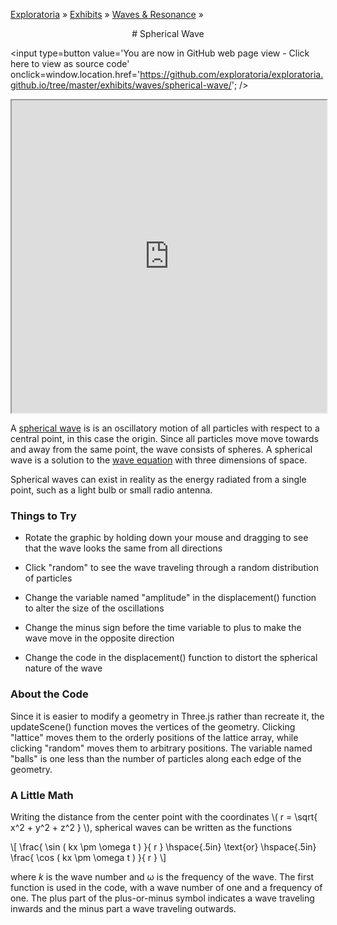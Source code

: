 [Exploratoria]( http://exploratoria.github.io ) &raquo; [Exhibits]( http://exploratoria.github.io/exhibits/ ) &raquo;
[Waves & Resonance]( http://exploratoria.github.io/exhibits/waves/ ) &raquo;

<center>
# Spherical Wave
</center>

<span style=display:none; >[You are now in GitHub source code view - Click here to view as a web page]
(http://exploratoria.github.io/exhibits/waves/spherical-wave/index.html 'View file as a web page') </span>
<input type=button value='You are now in GitHub web page view - Click here to view as source code' onclick=window.location.href='https://github.com/exploratoria/exploratoria.github.io/tree/master/exhibits/waves/spherical-wave/'; />

<span style=display:none>_View as a web page to see the content of this iframe_</span>
<iframe src=http://exploratoria.github.io/lib/code-edit-view/code-edit-view.html#http://exploratoria.github.io/exhibits/waves/spherical-wave/spherical-wave.html width=100% height=500px></iframe>

A <a href=http://scienceworld.wolfram.com/physics/SphericalWave.html>spherical wave</a> is
is an oscillatory motion of all particles with respect to a central point, in this case the origin. Since all particles move move towards and away from the same point, the wave consists of spheres. A spherical wave is a solution to the <a href=https://en.wikipedia.org/wiki/Wave_equation#Scalar_wave_equation_in_three_space_dimensions>wave equation</a> with three dimensions of space.

Spherical waves can exist in reality as the energy radiated from a single point, such as a light bulb or small radio antenna.

### Things to Try

* Rotate the graphic by holding down your mouse and dragging to see that the wave looks the same from all directions

* Click "random" to see the wave traveling through a random distribution of particles

* Change the variable named "amplitude" in the displacement() function to alter the size of the oscillations

* Change the minus sign before the time variable to plus to make the wave move in the opposite direction

* Change the code in the displacement() function to distort the spherical nature of the wave
 
### About the Code

Since it is easier to modify a geometry in Three.js rather than recreate it, the updateScene() function moves the vertices of the geometry. Clicking "lattice" moves them to the orderly positions of the lattice array, while clicking "random" moves them to arbitrary positions. The variable named "balls" is one less than the number of particles along each edge of the geometry.

### A Little Math

Writing the distance from the center point with the coordinates \\( r = \sqrt{ x^2 + y^2 + z^2 } \\), spherical waves can be written as the functions

\\[ \frac{ \sin ( kx \pm \omega t ) }{ r } \hspace{.5in} \text{or} \hspace{.5in} \frac{ \cos ( kx \pm \omega t ) }{ r } \\]

where <i>k</i> is the wave number and &omega; is the frequency of the wave. The first function is used in the code, with a wave number of one and a frequency of one. The plus part of the plus-or-minus symbol indicates a wave traveling inwards and the minus part a wave traveling outwards.
